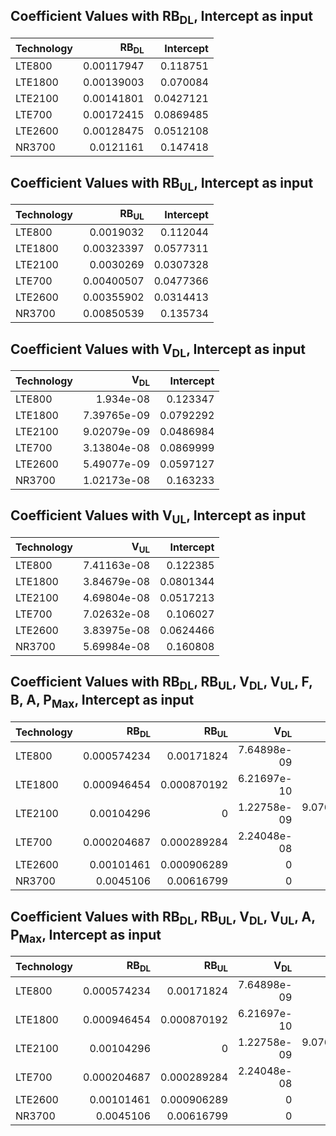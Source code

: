 ## Coefficient Values with RB<sub>DL</sub>, Intercept as input
| Technology   |   RB<sub>DL</sub> |   Intercept |
|:-------------|------------------:|------------:|
| LTE800       |        0.00117947 |   0.118751  |
| LTE1800      |        0.00139003 |   0.070084  |
| LTE2100      |        0.00141801 |   0.0427121 |
| LTE700       |        0.00172415 |   0.0869485 |
| LTE2600      |        0.00128475 |   0.0512108 |
| NR3700       |        0.0121161  |   0.147418  |


## Coefficient Values with RB<sub>UL</sub>, Intercept as input
| Technology   |   RB<sub>UL</sub> |   Intercept |
|:-------------|------------------:|------------:|
| LTE800       |        0.0019032  |   0.112044  |
| LTE1800      |        0.00323397 |   0.0577311 |
| LTE2100      |        0.0030269  |   0.0307328 |
| LTE700       |        0.00400507 |   0.0477366 |
| LTE2600      |        0.00355902 |   0.0314413 |
| NR3700       |        0.00850539 |   0.135734  |


## Coefficient Values with V<sub>DL</sub>, Intercept as input
| Technology   |   V<sub>DL</sub> |   Intercept |
|:-------------|-----------------:|------------:|
| LTE800       |      1.934e-08   |   0.123347  |
| LTE1800      |      7.39765e-09 |   0.0792292 |
| LTE2100      |      9.02079e-09 |   0.0486984 |
| LTE700       |      3.13804e-08 |   0.0869999 |
| LTE2600      |      5.49077e-09 |   0.0597127 |
| NR3700       |      1.02173e-08 |   0.163233  |


## Coefficient Values with V<sub>UL</sub>, Intercept as input
| Technology   |   V<sub>UL</sub> |   Intercept |
|:-------------|-----------------:|------------:|
| LTE800       |      7.41163e-08 |   0.122385  |
| LTE1800      |      3.84679e-08 |   0.0801344 |
| LTE2100      |      4.69804e-08 |   0.0517213 |
| LTE700       |      7.02632e-08 |   0.106027  |
| LTE2600      |      3.83975e-08 |   0.0624466 |
| NR3700       |      5.69984e-08 |   0.160808  |


## Coefficient Values with RB<sub>DL</sub>, RB<sub>UL</sub>, V<sub>DL</sub>, V<sub>UL</sub>, F, B, A, P<sub>Max</sub>, Intercept as input
| Technology   |   RB<sub>DL</sub> |   RB<sub>UL</sub> |   V<sub>DL</sub> |   V<sub>UL</sub> |   F |   B |         A |   P<sub>Max</sub> |   Intercept |
|:-------------|------------------:|------------------:|-----------------:|-----------------:|----:|----:|----------:|------------------:|------------:|
| LTE800       |       0.000574234 |       0.00171824  |      7.64898e-09 |      0           |   0 |   0 | 0.612048  |        0.00155765 |  -0.688611  |
| LTE1800      |       0.000946454 |       0.000870192 |      6.21697e-10 |      0           |   0 |   0 | 0.0565801 |        0.00165207 |  -0.0454267 |
| LTE2100      |       0.00104296  |       0           |      1.22758e-09 |      9.07664e-09 |   0 |   0 | 0.0211215 |        0.00181031 |  -0.026072  |
| LTE700       |       0.000204687 |       0.000289284 |      2.24048e-08 |      0           |   0 |   0 | 0         |        0.0109408  |  -0.173376  |
| LTE2600      |       0.00101461  |       0.000906289 |      0           |      0           |   0 |   0 | 0         |        0.00139793 |   0.0158078 |
| NR3700       |       0.0045106   |       0.00616799  |      0           |      0           |   0 |   0 | 0         |        0          |   0.136548  |


## Coefficient Values with RB<sub>DL</sub>, RB<sub>UL</sub>, V<sub>DL</sub>, V<sub>UL</sub>, A, P<sub>Max</sub>, Intercept as input
| Technology   |   RB<sub>DL</sub> |   RB<sub>UL</sub> |   V<sub>DL</sub> |   V<sub>UL</sub> |         A |   P<sub>Max</sub> |   Intercept |
|:-------------|------------------:|------------------:|-----------------:|-----------------:|----------:|------------------:|------------:|
| LTE800       |       0.000574234 |       0.00171824  |      7.64898e-09 |      0           | 0.612048  |        0.00155765 |  -0.688611  |
| LTE1800      |       0.000946454 |       0.000870192 |      6.21697e-10 |      0           | 0.0565801 |        0.00165207 |  -0.0454267 |
| LTE2100      |       0.00104296  |       0           |      1.22758e-09 |      9.07664e-09 | 0.0211215 |        0.00181031 |  -0.026072  |
| LTE700       |       0.000204687 |       0.000289284 |      2.24048e-08 |      0           | 0         |        0.0109408  |  -0.173376  |
| LTE2600      |       0.00101461  |       0.000906289 |      0           |      0           | 0         |        0.00139793 |   0.0158078 |
| NR3700       |       0.0045106   |       0.00616799  |      0           |      0           | 0         |        0          |   0.136548  |
